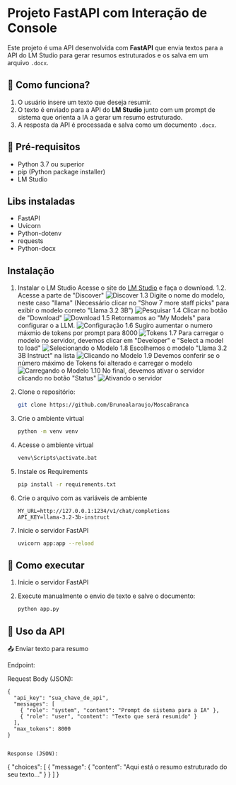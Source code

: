 # Projeto FastAPI com Interação de Console

Este projeto é uma API desenvolvida com **FastAPI** que envia textos para a API do LM Studio para gerar resumos estruturados e os salva em um arquivo `.docx`.

## 🚀 Como funciona?

1. O usuário insere um texto que deseja resumir.
2. O texto é enviado para a API do **LM Studio** junto com um prompt de sistema que orienta a IA a gerar um resumo estruturado.
3. A resposta da API é processada e salva como um documento `.docx`.

## 📌 Pré-requisitos

- Python 3.7 ou superior
- pip (Python package installer)
- LM Studio

## Libs instaladas

- FastAPI
- Uvicorn
- Python-dotenv
- requests
- Python-docx

## Instalação

1. Instalar o LM Studio
 Acesse o site do [LM Studio](https://lmstudio.ai/) e faça o download.
 1.2. Acesse a parte de "Discover"
 ![Discover](img/discover.png)
 1.3 Digite o nome do modelo, neste caso "llama" (Necessário clicar no "Show 7 more staff picks" para exibir o modelo correto "Llama 3.2 3B")
 ![Pesquisar](img/Pesquisa.png)
 1.4 Clicar no botão de "Download"
 ![Download](img/download.png)
 1.5 Retornamos ao "My Models" para configurar o a LLM.
 ![Configuração](img/configuracao.png)
 1.6 Sugiro aumentar o numero máxmio de tokens por prompt para 8000
 ![Tokens](img/tolkens.png)
 1.7 Para carregar o modelo no servidor, devemos clicar em "Developer" e "Select a model to load"
 ![Selecionando o Modelo](img/selecionandoModelo.png)
 1.8 Escolhemos o modelo "Llama 3.2 3B Instruct" na lista
 ![Clicando no Modelo](img/clicarModelo.png)
 1.9 Devemos conferir se o número máximo de Tokens foi alterado e carregar o modelo
 ![Carregando o Modelo](img/carregandoModelo.png)
 1.10 No final, devemos ativar o servidor clicando no botão "Status"
 ![Ativando o servidor](img/ativandoServidor.png)

2. Clone o repositório:

   ```bash
   git clone https://github.com/Brunoalaraujo/MoscaBranca

3. Crie o ambiente virtual

    ```bash
    python -m venv venv

4. Acesse o ambiente virtual

    ```bash
    venv\Scripts\activate.bat

5. Instale os Requirements

    ```bash
    pip install -r requirements.txt

6. Crie o arquivo com as variáveis de ambiente

    ```env
    MY_URL=http://127.0.0.1:1234/v1/chat/completions
    API_KEY=llama-3.2-3b-instruct

7. Inicie o servidor FastAPI

    ```bash
    uvicorn app:app --reload

## 🚀 Como executar

1. Inicie o servidor FastAPI
2. Execute manualmente o envio de texto e salve o documento:

    ```bash
    python app.py

## 📌 Uso da API

📤 Enviar texto para resumo

Endpoint:

Request Body (JSON):

```
{
  "api_key": "sua_chave_de_api",
  "messages": [
    { "role": "system", "content": "Prompt do sistema para a IA" },
    { "role": "user", "content": "Texto que será resumido" }
  ],
  "max_tokens": 8000
}
```

```

Response (JSON):
```

{
  "choices": [
    {
      "message": {
        "content": "Aqui está o resumo estruturado do seu texto..."
      }
    }
  ]
}

```
